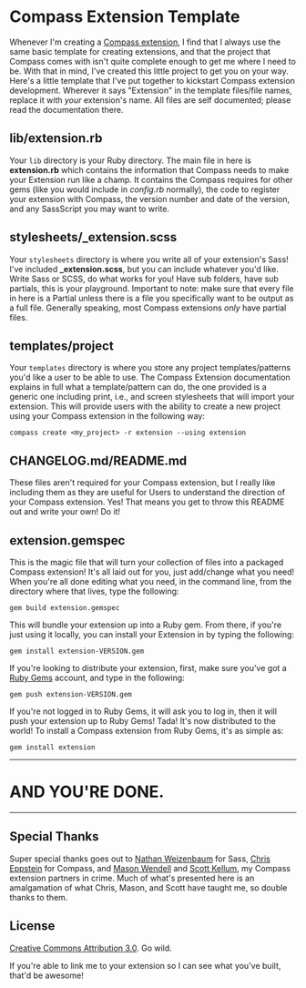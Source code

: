 Compass Extension Template
==========================

Whenever I'm creating a [Compass extension](http://compass-style.org/help/tutorials/extensions/), I find that I always use the same basic template for creating extensions, and that the project that Compass comes with isn't quite complete enough to get me where I need to be. With that in mind, I've created this little project to get you on your way. Here's a little template that I've put together to kickstart Compass extension development. Wherever it says "Extension" in the template files/file names, replace it with *your* extension's name. All files are self documented; please read the documentation there.

## lib/extension.rb

Your `lib` directory is your Ruby directory. The main file in here is **extension.rb** which contains the information that Compass needs to make your Extension run like a champ.  It contains the Compass requires for other gems (like you would include in *config.rb* normally), the code to register your extension with Compass, the version number and date of the version, and any SassScript you may want to write.

## stylesheets/_extension.scss

Your `stylesheets` directory is where you write all of your extension's Sass! I've included **_extension.scss**, but you can include whatever you'd like. Write Sass or SCSS, do what works for you! Have sub folders, have sub partials, this is your playground. Important to note: make sure that every file in here is a Partial unless there is a file you specifically want to be output as a full file. Generally speaking, most Compass extensions *only* have partial files.

## templates/project

Your `templates` directory is where you store any project templates/patterns you'd like a user to be able to use. The Compass Extension documentation explains in full what a template/pattern can do, the one provided is a generic one including print, i.e., and screen stylesheets that will import your extension. This will provide users with the ability to create a new project using your Compass extension in the following way:

`compass create <my_project> -r extension --using extension`

## CHANGELOG.md/README.md

These files aren't required for your Compass extension, but I really like including them as they are useful for Users to understand the direction of your Compass extension. Yes! That means you get to throw this README out and write your own! Do it!

## extension.gemspec

This is the magic file that will turn your collection of files into a packaged Compass extension! It's all laid out for you, just add/change what you need! When you're all done editing what you need, in the command line, from the directory where that lives, type the following:

`gem build extension.gemspec`

This will bundle your extension up into a Ruby gem. From there, if you're just using it locally, you can install your Extension in by typing the following:

`gem install extension-VERSION.gem`

If you're looking to distribute your extension, first, make sure you've got a [Ruby Gems](http://rubygems.org/) account, and type in the following:

`gem push extension-VERSION.gem`

If you're not logged in to Ruby Gems, it will ask you to log in, then it will push your extension up to Ruby Gems! Tada! It's now distributed to the world! To install a Compass extension from Ruby Gems, it's as simple as:

`gem install extension`

<hr>

# AND YOU'RE DONE.

<hr>

## Special Thanks
Super special thanks goes out to [Nathan Weizenbaum](https://github.com/nex3/) for Sass, [Chris Eppstein](https://github.com/chriseppstein/) for Compass, and [Mason Wendell](https://github.com/canarymason/) and [Scott Kellum](https://github.com/scottkellum/), my Compass extension partners in crime. Much of what's presented here is an amalgamation of what Chris, Mason, and Scott have taught me, so double thanks to them.

## License
[Creative Commons Attribution 3.0](http://creativecommons.org/licenses/by/3.0). Go wild.

If you're able to link me to your extension so I can see what you've built, that'd be awesome!